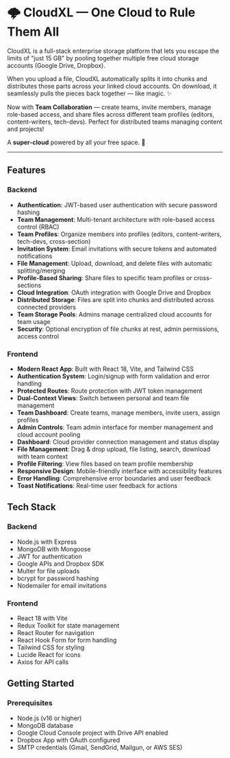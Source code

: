 # 🌩️ CloudXL — One Cloud to Rule Them All  

CloudXL is a full-stack enterprise storage platform that lets you escape the limits of "just 15 GB" by pooling together multiple free cloud storage accounts (Google Drive, Dropbox).

When you upload a file, CloudXL automatically splits it into chunks and distributes those parts across your linked cloud accounts. On download, it seamlessly pulls the pieces back together — like magic. ✨

Now with **Team Collaboration** — create teams, invite members, manage role-based access, and share files across different team profiles (editors, content-writers, tech-devs). Perfect for distributed teams managing content and projects!

A **super-cloud** powered by all your free space. 🚀  

---

## Features

### Backend
- **Authentication**: JWT-based user authentication with secure password hashing
- **Team Management**: Multi-tenant architecture with role-based access control (RBAC)
- **Team Profiles**: Organize members into profiles (editors, content-writers, tech-devs, cross-section)
- **Invitation System**: Email invitations with secure tokens and automated notifications
- **File Management**: Upload, download, and delete files with automatic splitting/merging
- **Profile-Based Sharing**: Share files to specific team profiles or cross-sections
- **Cloud Integration**: OAuth integration with Google Drive and Dropbox
- **Distributed Storage**: Files are split into chunks and distributed across connected providers
- **Team Storage Pools**: Admins manage centralized cloud accounts for team usage
- **Security**: Optional encryption of file chunks at rest, admin permissions, access control

### Frontend
- **Modern React App**: Built with React 18, Vite, and Tailwind CSS
- **Authentication System**: Login/signup with form validation and error handling
- **Protected Routes**: Route protection with JWT token management
- **Dual-Context Views**: Switch between personal and team file management
- **Team Dashboard**: Create teams, manage members, invite users, assign profiles
- **Admin Controls**: Team admin interface for member management and cloud account pooling
- **Dashboard**: Cloud provider connection management and status display
- **File Management**: Drag & drop upload, file listing, search, download with team context
- **Profile Filtering**: View files based on team profile membership
- **Responsive Design**: Mobile-friendly interface with accessibility features
- **Error Handling**: Comprehensive error boundaries and user feedback
- **Toast Notifications**: Real-time user feedback for actions

## Tech Stack

### Backend
- Node.js with Express
- MongoDB with Mongoose
- JWT for authentication
- Google APIs and Dropbox SDK
- Multer for file uploads
- bcrypt for password hashing
- Nodemailer for email invitations

### Frontend
- React 18 with Vite
- Redux Toolkit for state management
- React Router for navigation
- React Hook Form for form handling
- Tailwind CSS for styling
- Lucide React for icons
- Axios for API calls

## Getting Started

### Prerequisites
- Node.js (v16 or higher)
- MongoDB database
- Google Cloud Console project with Drive API enabled
- Dropbox App with OAuth configured
- SMTP credentials (Gmail, SendGrid, Mailgun, or AWS SES)

